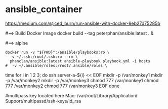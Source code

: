 # ansible_container

https://medium.com/@iced_burn/run-ansible-with-docker-9eb27d75285b


#==> Build Docker Image
docker build --tag peterphan/ansible:latest . &


#==> alpine
```shell
docker run -v "${PWD}":/ansible/playbooks:ro \
  -v ~/.ssh:/root/.ssh:ro --rm \
  phanclan/ansible:latest ansible-playbook playbook.yml -i hosts
#  -v ~/.ansible/roles:/root/.ansible/roles \
```

time for i in 1 2 3; do
ssh server-a-${i} << EOF
mkdir -p /var/monkey1
mkdir -p /var/monkey2
mkdir -p /var/monkey3
chmod 777 /var/monkey1
chmod 777 /var/monkey2
chmod 777 /var/monkey3
EOF
done



#multipass key located here Mac:
/var/root/Library/Application\ Support/multipassd/ssh-keys/id_rsa

